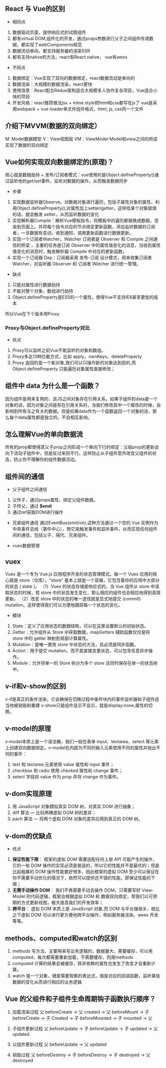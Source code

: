 ## React 与 Vue的区别
- 相同点
1. 数据驱动页面，提供响应式的试图组件
2. 都有virtual DOM,组件化的开发，通过props参数进行父子之间组件传递数据，都实现了webComponents规范
3. 数据流动单向，都支持服务器的渲染SSR
4. 都有支持native的方法，react有React native， vue有wexx
- 不同点
1. 数据绑定：Vue实现了双向的数据绑定，react数据流动是单向的
2. 数据渲染：大规模的数据渲染，react更快
3. 使用场景：React配合Redux架构适合大规模多人协作复杂项目，Vue适合小快的项目
4. 开发风格：react推荐做法jsx + inline style把html和css都写在js了
  vue是采用webpack + vue-loader单文件组件格式，html, js, css同一个文件

  
## 介绍下MVVM(数据的双向绑定）
M: Model数据模型
V：View视图层
VM：ViewModel Model和view之间的桥梁
实现了数据的双向绑定

## Vue如何实现双向数据绑定的(原理)？

核心就是数据劫持 + 发布/订阅者模式：vue使用的是Object.defineProperty()通过监听他的get/set事件，监听对数据的操作，从而触发数据同步
- 步骤
1. 实现数据监听器Observe。对数据对象进行遍历，包括子属性对象的属性，利用Object.defineProperty(),对属性加上setter/getter。这样给某个对象赋值的话，就会触发 setter，从而监听数据的变化
2. 实现解析器Compile：解析Vue模板指令，将模板中的遍历都替换成数据，渲染到页面上。并将每个指令对应的节点绑定更新函数，添加监听数据的订阅者，一旦数据有变动，收到通知，调用更新函数进行数据更新。
3. 实现一个订阅者Watcher。Watcher 订阅者是 Observer 和 Compile 之间通信的桥梁 ，主要的任务是订阅 Observer 中的属性值变化的消息，当收到属性值变化的消息时，触发解析器 Compile 中对应的更新函数。
4. 实现一个订阅器 Dep：订阅器采用 发布-订阅 设计模式，用来收集订阅者 Watcher，对监听器 Observer 和 订阅者 Watcher 进行统一管理。

- 缺点
1. 只能对属性进行数据劫持
2. 不能对整个对象，数组进行劫持
3. Object.defineProperty是ES5的一个属性，使得Vue不支持IE8甚至更低的版本

所以Vue在下个版本用Proxy

### Proxy与Object.defineProperty对比
- 优点
1. Proxy可以监听之前Vue不能监听的对象和数组。
2. Proxy多达13种拦截方式，比如 apply，ownKeys，deleteProperty
3. Proxy 返回的是一个新对象,我们可以只操作新的对象达到目的,而 Object.defineProperty 只能遍历对象属性直接修改；

## 组件中 data 为什么是一个函数？

因为组件是用来复用的，且JS之间对象存在引用关系。如果子组件的data是一个对象的话，因为对象之间是存在引用关系的，当我们修改其中一个属性的时候，会影响到所有与之有关的数据。但是如果data作为一个函数返回一个对象的话，那么每个data属性都是独立的，不会相互影响。

## 怎么理解Vue的单向数据流
所有的prop都使得其父子prop之间形成一个单向下行的绑定：父级prop的更新会向下流动子组件中，但是反过来则不行。这样防止从子组件意外改变父组件的状态，防止你不理解你的组件数据流动。

## 组件间的通信
- 父子组件之间通信
1. 父传子，通过props属性，绑定父组件数据。
2. 子传父，通过 **$emit**
3. 通过ref获取DOM进行操作

- 兄弟组件通信
通过EventBus($emit/$on).这种方法通过一个空的 Vue 实例作为中央事件总线（事件中心），用它来触发事件和监听事件，从而实现任何组件间的通信，包括父子、隔代、兄弟组件。

- vuex数据管理

## vuex
Vuex 是一个专为 Vue.js 应用程序开发的状态管理模式。每一个 Vuex 应用的核心就是 store（仓库）。“store” 基本上就是一个容器，它包含着你的应用中大部分的状态 ( state )。
（1）Vuex 的状态存储是响应式的。当 Vue 组件从 store 中读取状态的时候，若 store 中的状态发生变化，那么相应的组件也会相应地得到高效更新。
（2）改变 store 中的状态的唯一途径就是显式地提交 (commit) mutation。这样使得我们可以方便地跟踪每一个状态的变化。

- 模块
1. State：定义了应用状态的数据结构，可以在这里设置默认的初始状态。
2. Getter：允许组件从 Store 中获取数据，mapGetters 辅助函数仅仅是将 store 中的 getter 映射到局部计算属性。
3. Mutation：是唯一更改 store 中状态的方法，且必须是同步函数。
4. Action：用于提交 mutation，而不是直接变更状态，可以包含任意异步操作。
5. Module：允许将单一的 Store 拆分为多个 store 且同时保存在单一的状态树中。

## v-if和v-show的区别
v-if是真正的条件渲染，它会确保在切换过程中条件块内的事件监听器和子组件适当地被销毁和重建
v-show只是组件显示不显示，就是display:none,属性的切换。

## v-model的原理
v-model本质上是一个语法糖，我们一般在表单 input、textarea、select 等元素上创建双向数据绑定。v-model在内部为不同的输入元素使用不同的属性并抛出不同的事件：
1. text 和 textarea 元素使用 value 属性和 input 事件；
2. checkbox 和 radio 使用 checked 属性和 change 事件；
3. select 字段将 value 作为 prop 并将 change 作为事件。

## v-dom实现原理
1. 用 JavaScript 对象模拟真实 DOM 树，对真实 DOM 进行抽象；
2. diff 算法 — 比较两棵虚拟 DOM 树的差异；
3. pach 算法 — 将两个虚拟 DOM 对象的差异应用到真正的 DOM 树。

## v-dom的优缺点
- 优点
1. **保证性能下限**： 框架的虚拟 DOM 需要适配任何上层 API 可能产生的操作，它的一些 DOM 操作的实现必须是普适的，所以它的性能并不是最优的；但是比起粗暴的 DOM 操作性能要好很多，因此框架的虚拟 DOM 至少可以保证在你不需要手动优化的情况下，依然可以提供还不错的性能，即保证性能的下限；
2. **无需手动操作 DOM**： 我们不再需要手动去操作 DOM，只需要写好 View-Model 的代码逻辑，框架会根据虚拟 DOM 和 数据双向绑定，帮我们以可预期的方式更新视图，极大提高我们的开发效率；
3. **跨平台**： 虚拟 DOM 本质上是 JavaScript 对象,而 DOM 与平台强相关，相比之下虚拟 DOM 可以进行更方便地跨平台操作，例如服务器渲染、weex 开发等等。

## methods、computed和watch的区别
1. methods
写方法，主要用来写业务逻辑的，数据量大，需要缓存，可以用computed，每次都需要重新加载，不需要缓存，则用methods
2. computed
计算的结果会被缓存，除非依赖的属性也发生了改变才会重新计算。
3. watch
是一个对象，键是需要观察的表达式，值是对应的回调函数，监听某些数据的变化从而进行相应的业务逻辑

## Vue 的父组件和子组件生命周期钩子函数执行顺序？

1. 加载渲染过程
父 beforeCreate -> 父 created -> 父 beforeMount -> 子 beforeCreate -> 子 Created  -> 子 beforeMounted -> 子 mounted -> 父

2. 子组件更新过程
父 beforeUpdate -> 子 beforeUpdate -> 子 updated -> 父 updated

3. 父组件更新过程
父 beforeUpdate -> 父 updated

4. 销毁过程
父 beforeDestroy -> 子 beforeDestroy -> 子 destroyed -> 父 destroyed

